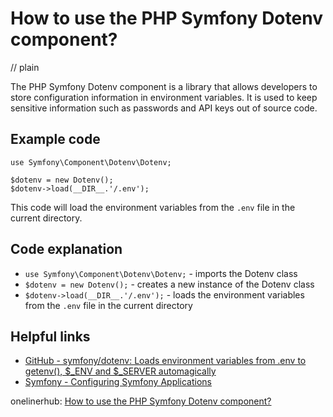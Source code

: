# How to use the PHP Symfony Dotenv component?
// plain

The PHP Symfony Dotenv component is a library that allows developers to store configuration information in environment variables. It is used to keep sensitive information such as passwords and API keys out of source code.

## Example code

```
use Symfony\Component\Dotenv\Dotenv;

$dotenv = new Dotenv();
$dotenv->load(__DIR__.'/.env');
```

This code will load the environment variables from the `.env` file in the current directory.

## Code explanation

- `use Symfony\Component\Dotenv\Dotenv;` - imports the Dotenv class
- `$dotenv = new Dotenv();` - creates a new instance of the Dotenv class
- `$dotenv->load(__DIR__.'/.env');` - loads the environment variables from the `.env` file in the current directory

## Helpful links
- [GitHub - symfony/dotenv: Loads environment variables from .env to getenv(), $_ENV and $_SERVER automagically](https://github.com/symfony/dotenv)
- [Symfony - Configuring Symfony Applications](https://symfony.com/doc/current/configuration.html#configuring-symfony-applications)

onelinerhub: [How to use the PHP Symfony Dotenv component?](https://onelinerhub.com/php-symfony/how-to-use-the-php-symfony-dotenv-component)